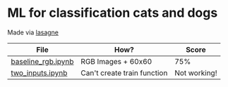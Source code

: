 # ML for classification cats and dogs

Made via [lasagne](https://lasagne.readthedocs.io/en/latest/user/installation.html)

File | How? | Score
------------ | ------------- | -------------
[baseline_rgb.ipynb](https://github.com/xenx/cats-dogs_ml/blob/master/baseline_rgb.ipynb) | RGB Images + 60x60 | 75%
[two_inputs.ipynb](https://everware.rep.school.yandex.net/user/xenx/notebooks/cats-dogs_ml/baseline_rgb.ipynb) | Can't create train function | Not working!
